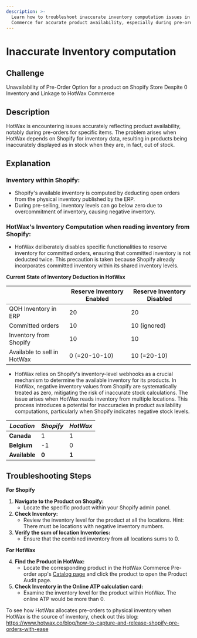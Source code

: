 ```yaml
---
description: >-
  Learn how to troubleshoot inaccurate inventory computation issues in HotWax
  Commerce for accurate product availability, especially during pre-orders.
---
```


# Inaccurate Inventory computation

## Challenge

Unavailability of Pre-Order Option for a product on Shopify Store Despite 0 Inventory and Linkage to HotWax Commerce

## Description

HotWax is encountering issues accurately reflecting product availability, notably during pre-orders for specific items. The problem arises when HotWax depends on Shopify for inventory data, resulting in products being inaccurately displayed as in stock when they are, in fact, out of stock.

## Explanation

### Inventory within Shopify:

* Shopify's available inventory is computed by deducting open orders from the physical inventory published by the ERP.
* During pre-selling, inventory levels can go below zero due to overcommitment of inventory, causing negative inventory.

### HotWax's Inventory Computation when reading inventory from Shopify:

* HotWax deliberately disables specific functionalities to reserve inventory for committed orders, ensuring that committed inventory is not deducted twice. This precaution is taken because Shopify already incorporates committed inventory within its shared inventory levels.

**Current State of Inventory Deduction in HotWax**

|                             | Reserve Inventory Enabled | Reserve Inventory Disabled |
| --------------------------- | ------------------------- | -------------------------- |
| QOH Inventory in ERP        | 20                        | 20                         |
| Committed orders            | 10                        | 10 (ignored)               |
| Inventory from Shopify      | 10                        | 10                         |
| Available to sell in HotWax | 0 (=20-10-10)             | 10 (=20-10)                |

* HotWax relies on Shopify's inventory-level webhooks as a crucial mechanism to determine the available inventory for its products. In HotWax, negative inventory values from Shopify are systematically treated as zero, mitigating the risk of inaccurate stock calculations. The issue arises when HotWax reads inventory from multiple locations. This process introduces a potential for inaccuracies in product availability computations, particularly when Shopify indicates negative stock levels.

| _Location_    | _Shopify_ | _HotWax_ |
| ------------- | --------- | -------- |
| **Canada**    | 1         | 1        |
| **Belgium**   | -1        | 0        |
| **Available** | **0**     | **1**    |

## Troubleshooting Steps

**For Shopify**

1. **Navigate to the Product on Shopify:**
   * Locate the specific product within your Shopify admin panel.
2. **Check Inventory:**
   * Review the inventory level for the product at all the locations. Hint: There must be locations with negative inventory numbers.
3. **Verify the sum of location Inventories:**
   * Ensure that the combined inventory from all locations sums to 0.

**For HotWax**

4. **Find the Product in HotWax:**
   * Locate the corresponding product in the HotWax Commerce Pre-order app's [Catalog page](https://preorder.hotwax.io/catalog) and click the product to open the Product Audit page.
5. **Check Inventory in the Online ATP calculation card:**
   * Examine the inventory level for the product within HotWax. The online ATP would be more than 0.

To see how HotWax allocates pre-orders to physical inventory when HotWax is the source of inventory, check out this blog: https://www.hotwax.co/blog/how-to-capture-and-release-shopify-pre-orders-with-ease
